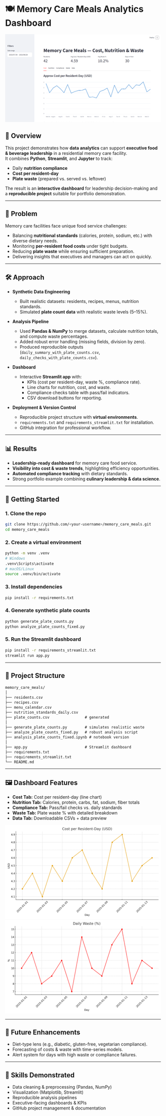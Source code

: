 
# 🍽️ Memory Care Meals Analytics Dashboard  

![Dashboard KPIs](./images/dashboard_kpis.png)  

## 📖 Overview  
This project demonstrates how **data analytics** can support **executive food & beverage leadership** in a residential memory care facility.  
It combines **Python**, **Streamlit**, and **Jupyter** to track:  
- Daily **nutrition compliance**  
- **Cost per resident-day**  
- **Plate waste** (prepared vs. served vs. leftover)  

The result is an **interactive dashboard** for leadership decision-making and a **reproducible project** suitable for portfolio demonstration.  

---

## 🚨 Problem  
Memory care facilities face unique food service challenges:  
- Balancing **nutritional standards** (calories, protein, sodium, etc.) with diverse dietary needs.  
- Monitoring **per-resident food costs** under tight budgets.  
- Reducing **plate waste** while ensuring sufficient preparation.  
- Delivering insights that executives and managers can act on quickly.  

---

## 🛠️ Approach  
- **Synthetic Data Engineering**  
  - Built realistic datasets: residents, recipes, menus, nutrition standards.  
  - Simulated **plate count data** with realistic waste levels (5–15%).  

- **Analysis Pipeline**  
  - Used **Pandas & NumPy** to merge datasets, calculate nutrition totals, and compute waste percentages.  
  - Added robust error handling (missing fields, division by zero).  
  - Produced reproducible outputs (`daily_summary_with_plate_counts.csv`, `daily_checks_with_plate_counts.csv`).  

- **Dashboard**  
  - Interactive **Streamlit app** with:  
    - KPIs (cost per resident-day, waste %, compliance rate).  
    - Line charts for nutrition, cost, and waste.  
    - Compliance checks table with pass/fail indicators.  
    - CSV download buttons for reporting.  

- **Deployment & Version Control**  
  - Reproducible project structure with **virtual environments**.  
  - `requirements.txt` and `requirements_streamlit.txt` for installation.  
  - GitHub integration for professional workflow.  

---

## 📊 Results  
- **Leadership-ready dashboard** for memory care food service.  
- **Visibility into cost & waste trends**, highlighting efficiency opportunities.  
- **Automated compliance tracking** with dietary standards.  
- Strong portfolio example combining **culinary leadership & data science**.  

---

## 🚀 Getting Started  

### 1. Clone the repo  
```bash
git clone https://github.com/<your-username>/memory_care_meals.git
cd memory_care_meals
```

### 2. Create a virtual environment  
```bash
python -m venv .venv
# Windows
.venv\Scripts\activate
# macOS/Linux
source .venv/bin/activate
```

### 3. Install dependencies  
```bash
pip install -r requirements.txt
```

### 4. Generate synthetic plate counts  
```bash
python generate_plate_counts.py
python analyze_plate_counts_fixed.py
```

### 5. Run the Streamlit dashboard  
```bash
pip install -r requirements_streamlit.txt
streamlit run app.py
```

---

## 📂 Project Structure  
```
memory_care_meals/
│
├── residents.csv
├── recipes.csv
├── menu_calendar.csv
├── nutrition_standards_daily.csv
├── plate_counts.csv                # generated
│
├── generate_plate_counts.py        # simulates realistic waste
├── analyze_plate_counts_fixed.py   # robust analysis script
├── analysis_plate_counts_fixed.ipynb # notebook version
│
├── app.py                          # Streamlit dashboard
├── requirements.txt
├── requirements_streamlit.txt
└── README.md
```

---

## 🖼️ Dashboard Features  
- **Cost Tab:** Cost per resident-day (line chart)  
- **Nutrition Tab:** Calories, protein, carbs, fat, sodium, fiber totals  
- **Compliance Tab:** Pass/fail checks vs. daily standards  
- **Waste Tab:** Plate waste % with detailed breakdown  
- **Data Tab:** Downloadable CSVs + data preview  

![Cost Chart](./images/cost_per_resident_day.png)  
![Waste Chart](./images/daily_waste.png)  

---

## 🔮 Future Enhancements  
- Diet-type lens (e.g., diabetic, gluten-free, vegetarian compliance).  
- Forecasting of costs & waste with time-series models.  
- Alert system for days with high waste or compliance failures.  

---

## 📌 Skills Demonstrated  
- Data cleaning & preprocessing (Pandas, NumPy)  
- Visualization (Matplotlib, Streamlit)  
- Reproducible analysis pipelines  
- Executive-facing dashboards & KPIs  
- GitHub project management & documentation  
